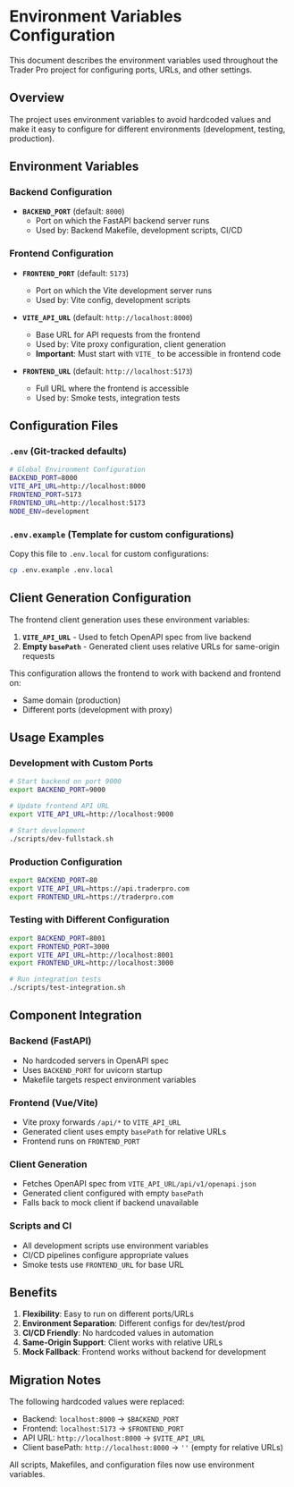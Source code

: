 # Environment Variables Configuration

This document describes the environment variables used throughout the Trader Pro project for configuring ports, URLs, and other settings.

## Overview

The project uses environment variables to avoid hardcoded values and make it easy to configure for different environments (development, testing, production).

## Environment Variables

### Backend Configuration

- **`BACKEND_PORT`** (default: `8000`)
  - Port on which the FastAPI backend server runs
  - Used by: Backend Makefile, development scripts, CI/CD

### Frontend Configuration

- **`FRONTEND_PORT`** (default: `5173`)
  - Port on which the Vite development server runs
  - Used by: Vite config, development scripts

- **`VITE_API_URL`** (default: `http://localhost:8000`)
  - Base URL for API requests from the frontend
  - Used by: Vite proxy configuration, client generation
  - **Important**: Must start with `VITE_` to be accessible in frontend code

- **`FRONTEND_URL`** (default: `http://localhost:5173`)
  - Full URL where the frontend is accessible
  - Used by: Smoke tests, integration tests

## Configuration Files

### `.env` (Git-tracked defaults)
```bash
# Global Environment Configuration
BACKEND_PORT=8000
VITE_API_URL=http://localhost:8000
FRONTEND_PORT=5173
FRONTEND_URL=http://localhost:5173
NODE_ENV=development
```

### `.env.example` (Template for custom configurations)
Copy this file to `.env.local` for custom configurations:
```bash
cp .env.example .env.local
```

## Client Generation Configuration

The frontend client generation uses these environment variables:

1. **`VITE_API_URL`** - Used to fetch OpenAPI spec from live backend
2. **Empty `basePath`** - Generated client uses relative URLs for same-origin requests

This configuration allows the frontend to work with backend and frontend on:
- Same domain (production)
- Different ports (development with proxy)

## Usage Examples

### Development with Custom Ports

```bash
# Start backend on port 9000
export BACKEND_PORT=9000

# Update frontend API URL
export VITE_API_URL=http://localhost:9000

# Start development
./scripts/dev-fullstack.sh
```

### Production Configuration

```bash
export BACKEND_PORT=80
export VITE_API_URL=https://api.traderpro.com
export FRONTEND_URL=https://traderpro.com
```

### Testing with Different Configuration

```bash
export BACKEND_PORT=8001
export FRONTEND_PORT=3000
export VITE_API_URL=http://localhost:8001
export FRONTEND_URL=http://localhost:3000

# Run integration tests
./scripts/test-integration.sh
```

## Component Integration

### Backend (FastAPI)
- No hardcoded servers in OpenAPI spec
- Uses `BACKEND_PORT` for uvicorn startup
- Makefile targets respect environment variables

### Frontend (Vue/Vite)
- Vite proxy forwards `/api/*` to `VITE_API_URL`
- Generated client uses empty `basePath` for relative URLs
- Frontend runs on `FRONTEND_PORT`

### Client Generation
- Fetches OpenAPI spec from `VITE_API_URL/api/v1/openapi.json`
- Generated client configured with empty `basePath`
- Falls back to mock client if backend unavailable

### Scripts and CI
- All development scripts use environment variables
- CI/CD pipelines configure appropriate values
- Smoke tests use `FRONTEND_URL` for base URL

## Benefits

1. **Flexibility**: Easy to run on different ports/URLs
2. **Environment Separation**: Different configs for dev/test/prod
3. **CI/CD Friendly**: No hardcoded values in automation
4. **Same-Origin Support**: Client works with relative URLs
5. **Mock Fallback**: Frontend works without backend for development

## Migration Notes

The following hardcoded values were replaced:

- Backend: `localhost:8000` → `$BACKEND_PORT`
- Frontend: `localhost:5173` → `$FRONTEND_PORT`
- API URL: `http://localhost:8000` → `$VITE_API_URL`
- Client basePath: `http://localhost:8000` → `''` (empty for relative URLs)

All scripts, Makefiles, and configuration files now use environment variables.
